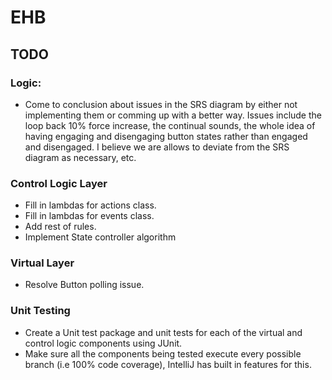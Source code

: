# EHB


## TODO

### Logic:
* Come to conclusion about issues in the SRS diagram by either not implementing them or comming up with a better way. Issues include the loop back 10% force increase, the continual sounds, the whole idea of having engaging and disengaging button states rather than engaged and disengaged. I believe we are allows to deviate from the SRS diagram as necessary, etc.

### Control Logic Layer
* Fill in lambdas for actions class.
* Fill in lambdas for events class.
* Add rest of rules.
* Implement State controller algorithm 

### Virtual Layer
* Resolve Button polling issue.

### Unit Testing
* Create a Unit test package and unit tests for each of the virtual and control logic components using JUnit. 
* Make sure all the components being tested execute every possible branch (i.e 100% code coverage), IntelliJ has built in features for this.
